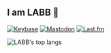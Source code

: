 ## I am LABB 👋
[![Keybase](https://img.shields.io/badge/GitLab-abbluiz-3f3177?style=flat&logo=GitLab&logoColor=white&link=https://keybase.io/abbluiz)](https://keybase.io/abbluiz)
[![Mastodon](https://img.shields.io/badge/Mastodon-@abbluiz@mastodon.social-2b90d9?style=flat&logo=Mastodon&logoColor=white&link=https://www.mastodon.social/@abbluiz)](https://www.mastodon.social/@abbluiz/)
[![Last.fm](https://img.shields.io/badge/Last.fm-abbluiz-b90000?style=flat&logo=Last.fm&link=https://www.last.fm/user/abbluiz)](https://www.last.fm/user/abbluiz)

![LABB's top langs](https://github-readme-stats.vercel.app/api/top-langs/?username=abbluiz&count_private=true&show_icons=true&theme=dracula&layout=compact)

